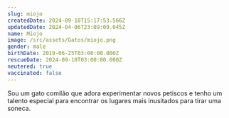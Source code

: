 ```yaml
---
slug: miojo
createdDate: 2024-09-10T15:17:53.566Z
updatedDate: 2024-04-06T23:09:09.045Z
name: Miojo
image: /src/assets/Gatos/miojo.png
gender: male
birthDate: 2019-06-25T03:00:00.000Z
rescueDate: 2024-09-10T03:00:00.000Z
neutered: true
vaccinated: false
---
```



Sou um gato comilão que adora experimentar novos petiscos e tenho um talento especial para encontrar os lugares mais inusitados para tirar uma soneca.
